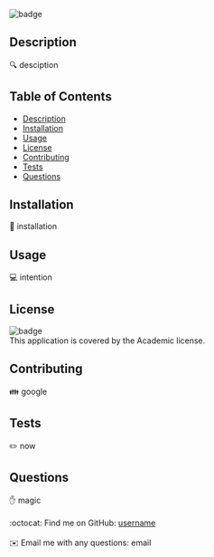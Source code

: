 

![badge](https://img.shields.io/badge/license-Academic-brightgreen)<br />
## Description
🔍 desciption
## Table of Contents
- [Description](#description)
- [Installation](#installation)
- [Usage](#usage)
- [License](#license)
- [Contributing](#contributing)
- [Tests](#tests)
- [Questions](#questions)
## Installation
💾 installation
## Usage
💻 intention
## License
![badge](https://img.shields.io/badge/license-Academic-brightgreen)
<br />
This application is covered by the Academic license. 
## Contributing
👪 google
## Tests
✏️ now
## Questions
✋ magic<br />
<br />
:octocat: Find me on GitHub: [username](https://github.com/username)<br />
<br />
✉️ Email me with any questions: email<br /><br />
  